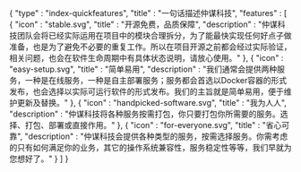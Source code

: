 {
  "type" : "index-quickfeatures",
  "title" : "一句话描述仲谋科技",
  "features" : [
    { "icon" : "stable.svg", "title" : "开源免费，品质保障", "description" : "仲谋科技团队会将已经实际运用在项目中的模块合理拆分，为了能最快实现任何好点子做准备，也是为了避免不必要的重复工作。所以在项目开源之前都会经过实际验证，相关问题，也会在软件生命周期中有具体状态说明，请放心使用。" },
    { "icon" : "easy-setup.svg", "title" : "简单易用", "description" : "我们通常会提供两种服务，一种是在线服务，一种是自主部署服务；服务都会首选以Docker容器的形式发布，也会选择以实际可运行软件的形式发布。我们的主旨就是简单易用，便于维护更新及替换。" },
    { "icon" : "handpicked-software.svg", "title" : "我为人人", "description" : "仲谋科技将各种服务按需打包，你只要打包你所需要的服务。选择、打包、部署或直接作用。" },
    { "icon" : "for-everyone.svg", "title" : "省心可靠", "description" : "仲谋科技会提供各种类型的服务，按需选择服务。你需考虑的只有如何满足你的业务，其它的操作系统兼容性，服务稳定性等等，我们早就为您想好了。" }
  ]
}
